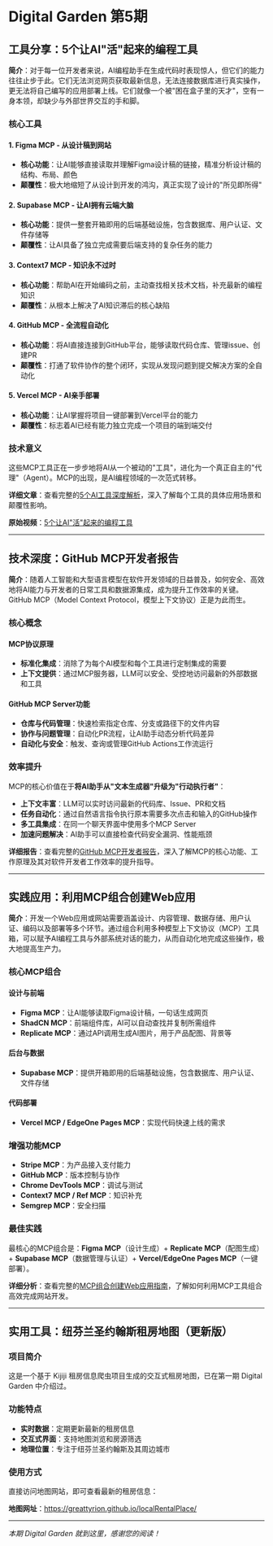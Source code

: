 # Digital Garden 第5期

## 工具分享：5个让AI"活"起来的编程工具

**简介**：对于每一位开发者来说，AI编程助手在生成代码时表现惊人，但它们的能力往往止步于此。它们无法浏览网页获取最新信息，无法连接数据库进行真实操作，更无法将自己编写的应用部署上线。它们就像一个被"困在盒子里的天才"，空有一身本领，却缺少与外部世界交互的手和脚。

### 核心工具

#### 1. Figma MCP - 从设计稿到网站

- **核心功能**：让AI能够直接读取并理解Figma设计稿的链接，精准分析设计稿的结构、布局、颜色
- **颠覆性**：极大地缩短了从设计到开发的鸿沟，真正实现了设计的"所见即所得"

#### 2. Supabase MCP - 让AI拥有云端大脑

- **核心功能**：提供一整套开箱即用的后端基础设施，包含数据库、用户认证、文件存储等
- **颠覆性**：让AI具备了独立完成需要后端支持的复杂任务的能力

#### 3. Context7 MCP - 知识永不过时

- **核心功能**：帮助AI在开始编码之前，主动查找相关技术文档，补充最新的编程知识
- **颠覆性**：从根本上解决了AI知识滞后的核心缺陷

#### 4. GitHub MCP - 全流程自动化

- **核心功能**：将AI直接连接到GitHub平台，能够读取代码仓库、管理issue、创建PR
- **颠覆性**：打通了软件协作的整个闭环，实现从发现问题到提交解决方案的全自动化

#### 5. Vercel MCP - AI亲手部署

- **核心功能**：让AI掌握将项目一键部署到Vercel平台的能力
- **颠覆性**：标志着AI已经有能力独立完成一个项目的端到端交付

### 技术意义

这些MCP工具正在一步步地将AI从一个被动的"工具"，进化为一个真正自主的"代理"（Agent）。MCP的出现，是AI编程领域的一次范式转移。

**详细文章**：查看完整的[5个AI工具深度解析](./5-ai-tools.html)，深入了解每个工具的具体应用场景和颠覆性影响。

**原始视频**：[5个让AI"活"起来的编程工具](https://www.youtube.com/watch?v=UW5iQGE3264)

---

## 技术深度：GitHub MCP开发者报告

**简介**：随着人工智能和大型语言模型在软件开发领域的日益普及，如何安全、高效地将AI能力与开发者的日常工具和数据源集成，成为提升工作效率的关键。GitHub MCP（Model Context Protocol，模型上下文协议）正是为此而生。

### 核心概念

#### MCP协议原理

- **标准化集成**：消除了为每个AI模型和每个工具进行定制集成的需要
- **上下文提供**：通过MCP服务器，LLM可以安全、受控地访问最新的外部数据和工具

#### GitHub MCP Server功能

- **仓库与代码管理**：快速检索指定仓库、分支或路径下的文件内容
- **协作与问题管理**：自动化PR流程，让AI助手动态分析代码差异
- **自动化与安全**：触发、查询或管理GitHub Actions工作流运行

### 效率提升

MCP的核心价值在于**将AI助手从"文本生成器"升级为"行动执行者"**：

- **上下文丰富**：LLM可以实时访问最新的代码库、Issue、PR和文档
- **任务自动化**：通过自然语言指令执行原本需要多次点击和输入的GitHub操作
- **多工具集成**：在同一个聊天界面中使用多个MCP Server
- **加速问题解决**：AI助手可以直接检查代码安全漏洞、性能瓶颈

**详细报告**：查看完整的[GitHub MCP开发者报告](./github-mcp-report.html)，深入了解MCP的核心功能、工作原理及其对软件开发者工作效率的提升指导。

---

## 实践应用：利用MCP组合创建Web应用

**简介**：开发一个Web应用或网站需要涵盖设计、内容管理、数据存储、用户认证、编码以及部署等多个环节。通过组合利用多种模型上下文协议（MCP）工具箱，可以赋予AI编程工具与外部系统对话的能力，从而自动化地完成这些操作，极大地提高生产力。

### 核心MCP组合

#### 设计与前端

- **Figma MCP**：让AI能够读取Figma设计稿，一句话生成网页
- **ShadCN MCP**：前端组件库，AI可以自动查找并复制所需组件
- **Replicate MCP**：通过API调用生成AI图片，用于产品配图、背景等

#### 后台与数据

- **Supabase MCP**：提供开箱即用的后端基础设施，包含数据库、用户认证、文件存储

#### 代码部署

- **Vercel MCP / EdgeOne Pages MCP**：实现代码快速上线的需求

### 增强功能MCP

- **Stripe MCP**：为产品接入支付能力
- **GitHub MCP**：版本控制与协作
- **Chrome DevTools MCP**：调试与测试
- **Context7 MCP / Ref MCP**：知识补充
- **Semgrep MCP**：安全扫描

### 最佳实践

最核心的MCP组合是：**Figma MCP**（设计生成）+ **Replicate MCP**（配图生成）+ **Supabase MCP**（数据管理与认证）+ **Vercel/EdgeOne Pages MCP**（一键部署）。

**详细分析**：查看完整的[MCP组合创建Web应用指南](./mcp-for-website.html)，了解如何利用MCP工具组合高效完成网站开发。

---

## 实用工具：纽芬兰圣约翰斯租房地图（更新版）

### 项目简介

这是一个基于 Kijiji 租房信息爬虫项目生成的交互式租房地图，已在第一期 Digital Garden 中介绍过。

### 功能特点

- **实时数据**：定期更新最新的租房信息
- **交互式界面**：支持地图浏览和房源筛选
- **地理位置**：专注于纽芬兰圣约翰斯及其周边城市

### 使用方式

直接访问地图网站，即可查看最新的租房信息：

**地图网址**：<https://greattyrion.github.io/localRentalPlace/>

---

*本期 Digital Garden 就到这里，感谢您的阅读！*
